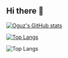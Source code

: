 ## Hi there 👋

[![Oguz's GitHub stats](https://github-readme-stats.vercel.app/api?username=oguzerkara)](https://github.com/oguzerkara/github-readme-stats)

[![Top Langs](https://github-readme-stats.vercel.app/api/top-langs/?username=oguzerkara)](https://github.com/oguzerkara/github-readme-stats)

![Top Langs](https://github-readme-stats.vercel.app/api/top-langs/?username=oguzerkara&layout=compact)

<!--
**oguzerkara/oguzerkara** is a ✨ _special_ ✨ repository because its `README.md` (this file) appears on your GitHub profile.

Here are some ideas to get you started:

- 🔭 I’m currently working on ...
- 🌱 I’m currently learning ...
- 👯 I’m looking to collaborate on ...
- 🤔 I’m looking for help with ...
- 💬 Ask me about ...
- 📫 How to reach me: ...
- 😄 Pronouns: ...
- ⚡ Fun fact: ...
-->

